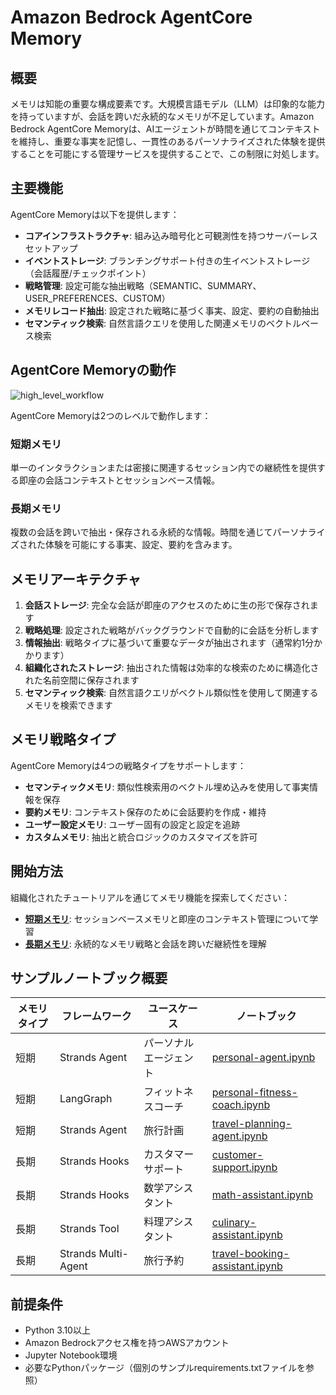 # Amazon Bedrock AgentCore Memory

## 概要

メモリは知能の重要な構成要素です。大規模言語モデル（LLM）は印象的な能力を持っていますが、会話を跨いだ永続的なメモリが不足しています。Amazon Bedrock AgentCore Memoryは、AIエージェントが時間を通じてコンテキストを維持し、重要な事実を記憶し、一貫性のあるパーソナライズされた体験を提供することを可能にする管理サービスを提供することで、この制限に対処します。

## 主要機能

AgentCore Memoryは以下を提供します：

- **コアインフラストラクチャ**: 組み込み暗号化と可観測性を持つサーバーレスセットアップ
- **イベントストレージ**: ブランチングサポート付きの生イベントストレージ（会話履歴/チェックポイント）
- **戦略管理**: 設定可能な抽出戦略（SEMANTIC、SUMMARY、USER_PREFERENCES、CUSTOM）
- **メモリレコード抽出**: 設定された戦略に基づく事実、設定、要約の自動抽出
- **セマンティック検索**: 自然言語クエリを使用した関連メモリのベクトルベース検索

## AgentCore Memoryの動作

![high_level_workflow](./images/high_level_memory.png)

AgentCore Memoryは2つのレベルで動作します：

### 短期メモリ

単一のインタラクションまたは密接に関連するセッション内での継続性を提供する即座の会話コンテキストとセッションベース情報。

### 長期メモリ

複数の会話を跨いで抽出・保存される永続的な情報。時間を通じてパーソナライズされた体験を可能にする事実、設定、要約を含みます。

## メモリアーキテクチャ

1. **会話ストレージ**: 完全な会話が即座のアクセスのために生の形で保存されます
2. **戦略処理**: 設定された戦略がバックグラウンドで自動的に会話を分析します
3. **情報抽出**: 戦略タイプに基づいて重要なデータが抽出されます（通常約1分かかります）
4. **組織化されたストレージ**: 抽出された情報は効率的な検索のために構造化された名前空間に保存されます
5. **セマンティック検索**: 自然言語クエリがベクトル類似性を使用して関連するメモリを検索できます

## メモリ戦略タイプ

AgentCore Memoryは4つの戦略タイプをサポートします：

- **セマンティックメモリ**: 類似性検索用のベクトル埋め込みを使用して事実情報を保存
- **要約メモリ**: コンテキスト保存のために会話要約を作成・維持
- **ユーザー設定メモリ**: ユーザー固有の設定と設定を追跡
- **カスタムメモリ**: 抽出と統合ロジックのカスタマイズを許可

## 開始方法

組織化されたチュートリアルを通じてメモリ機能を探索してください：

- **[短期メモリ](./01-short-term-memory/)**: セッションベースメモリと即座のコンテキスト管理について学習
- **[長期メモリ](./02-long-term-memory/)**: 永続的なメモリ戦略と会話を跨いだ継続性を理解

## サンプルノートブック概要

| メモリタイプ | フレームワーク           | ユースケース           | ノートブック                                                                                                                           |
| ----------- | ------------------- | ------------------ | ---------------------------------------------------------------------------------------------------------------------------------- |
| 短期  | Strands Agent       | パーソナルエージェント     | [personal-agent.ipynb](./01-short-term-memory/01-single-agent/with-strands-agent/personal-agent.ipynb)                             |
| 短期  | LangGraph           | フィットネスコーチ      | [personal-fitness-coach.ipynb](./01-short-term-memory/01-single-agent/with-langgraph-agent/personal-fitness-coach.ipynb)           |
| 短期  | Strands Agent       | 旅行計画    | [travel-planning-agent.ipynb](./01-short-term-memory/02-multi-agent/with-strands-agent/travel-planning-agent.ipynb)                |
| 長期   | Strands Hooks       | カスタマーサポート   | [customer-support.ipynb](./02-long-term-memory/01-single-agent/using-strands-agent-hooks/customer-support/customer-support.ipynb)  |
| 長期   | Strands Hooks       | 数学アシスタント     | [math-assistant.ipynb](./02-long-term-memory/01-single-agent/using-strands-agent-hooks/simple-math-assistant/math-assistant.ipynb) |
| 長期   | Strands Tool        | 料理アシスタント | [culinary-assistant.ipynb](./02-long-term-memory/01-single-agent/using-strands-agent-memory-tool/culinary-assistant.ipynb)         |
| 長期   | Strands Multi-Agent | 旅行予約     | [travel-booking-assistant.ipynb](./02-long-term-memory/02-multi-agent/with-strands-agent/travel-booking-assistant.ipynb)           |

## 前提条件

- Python 3.10以上
- Amazon Bedrockアクセス権を持つAWSアカウント
- Jupyter Notebook環境
- 必要なPythonパッケージ（個別のサンプルrequirements.txtファイルを参照）